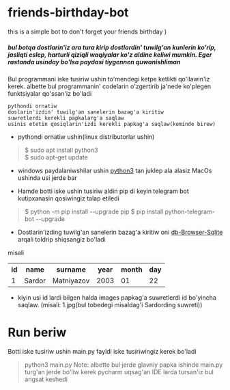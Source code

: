 # friends-birthday-bot
this is a simple bot to don't forget your friends birthday )

##### bul botqa dostlarin'iz ara tura kirip dostlardin' tuwilg'an kunlerin ko'rip, jasliqti eslep, harturli qiziqli waqiyalar ko'z aldine keliwi mumkin. Eger rastanda usinday bo'lsa paydasi tiygennen quwanishliman

Bul programmani iske tusiriw ushin to'mendegi ketpe ketlikti qo'llawin'iz kerek. albette bul programmanin' codelarin o'zgertirib ja'nede ko'plegen funktsiyalar qo'ssan'iz bo'ladi

```
pythondi ornatiw
doslarin'izdin' tuwilg'an sanelerin bazag'a kiritiw 
suwretlerdi kerekli papkalarg'a saqlaw
usinis etetin qosiqlarin'izdi kerekli papkag'a saqlaw(keminde birew)
```
- pythondi ornatiw ushin(linux distributorlar ushin)
>$ sudo apt install python3 \
>$ sudo apt-get update

- windows paydalaniwshilar ushin
[python3](python.org/downloads/) tan juklep ala alasiz MacOs ushinda usi jerde bar

- Hamde botti iske ushin tusiriw aldin pip di keyin telegram bot kutipxanasin qosiwingiz talap etiledi
> $ python -m pip install --upgrade pip
> $ pip install python-telegram-bot --upgrade

- Dostlarin'izding tuwilg'an sanelerin bazag'a kiritiw oni [db-Browser-Sqlite](https://sqlitebrowser.org/dl/) arqali toldrip shiqsangiz bo'ladi
<table>
<tr>
<th>id</th>
<th>name</th>
<th>surname</th>
<th>year</th>
<th>month</th>
<th>day</th>
</tr>
misali
<tr>
<td>1</td>
<td>Sardor</td>
<td>Matniyazov</td>
<td>2003</td>
<td>01</td>
<td>22</td>
</tr>
</table>

- kiyin usi id lardi bilgen halda images papkag'a suwretlerdi id bo'yincha saqlaw. (misali: 1.jpg(bul tobedegi misaldag'i Sardording suwreti))


# Run beriw
Botti iske tusiriw ushin main.py fayldi iske tusiriwingiz kerek bo'ladi
> python3 main.py 
Note: albette bul jerde glavniy papka ishinde main.py turg'an jerde bo'liw kerek
pycharm uqsag'an IDE larda tursan'iz bul angsat keshedi
